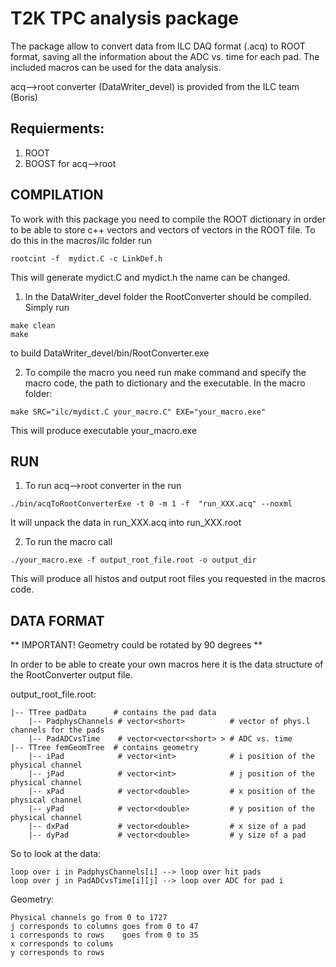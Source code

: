 # T2K TPC  analysis package


The package allow to convert data from ILC DAQ format (.acq) to ROOT format,
saving all the information about the ADC vs. time for each pad.
The included macros can be used for the data analysis.

acq-->root converter (DataWriter_devel) is provided from the ILC team (Boris)

## Requierments:
1) ROOT
2) BOOST for acq-->root

## COMPILATION

To work with this package you need to compile the ROOT dictionary in order to be able to store c++ vectors
and vectors of vectors in the ROOT file.
To do this in the macros/ilc folder run
```
rootcint -f  mydict.C -c LinkDef.h
```

This will generate mydict.C and mydict.h the name can be changed.

1) In the DataWriter_devel folder the RootConverter should be compiled. Simply run
```
make clean
make
```
to build DataWriter_devel/bin/RootConverter.exe

2) To compile the macro you need run make command and specify
the macro code, the path to dictionary and the executable. In the macro folder:
```
make SRC="ilc/mydict.C your_macro.C" EXE="your_macro.exe"
```
This will produce executable your_macro.exe



## RUN

1) To run acq-->root converter in the run
```
./bin/acqToRootConverterExe -t 0 -m 1 -f  "run_XXX.acq" --noxml
```
It will unpack the data in run_XXX.acq into run_XXX.root

2) To run the macro call
```
./your_macro.exe -f output_root_file.root -o output_dir
```
This will produce all histos and output root files you requested in the macros code.



## DATA FORMAT

** IMPORTANT! Geometry could be rotated by 90 degrees **

In order to be able to create your own macros here it is the data structure of the RootConverter
output file.

output_root_file.root:

    |-- TTree padData      # contains the pad data
        |-- PadphysChannels # vector<short>          # vector of phys.l channels for the pads
        |-- PadADCvsTime    # vector<vector<short> > # ADC vs. time
    |-- TTree femGeomTree  # contains geometry
        |-- iPad            # vector<int>            # i position of the physical channel
        |-- jPad            # vector<int>            # j position of the physical channel
        |-- xPad            # vector<double>         # x position of the physical channel
        |-- yPad            # vector<double>         # y position of the physical channel
        |-- dxPad           # vector<double>         # x size of a pad
        |-- dyPad           # vector<double>         # y size of a pad

So to look at the data:
```
loop over i in PadphysChannels[i] --> loop over hit pads
loop over j in PadADCvsTime[i][j] --> loop over ADC for pad i
```

Geometry:
```
Physical channels go from 0 to 1727
j corresponds to columns goes from 0 to 47
i corresponds to rows    goes from 0 to 35
x corresponds to colums
y corresponds to rows
```